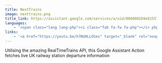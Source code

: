 ```yaml
---
title: NextTrains
image: nexttrains.png
title_link: https://assistant.google.com/services/a/uid/0000002b9e81557d
languages:
    - '<span class="lang lang-php"><i class="fab fa-fw fa-php"></i> php</span>'
links:
    - '<a href="https://youtu.be/h7NUHLLOSes" target="_blank" rel="noopener noreferrer">demo</a><br><i>"Hey Google, ask Next Trains about Birmingham Moor Street"</i>'
---
```


Utilising the amazing RealTimeTrains API, this Google Assistant Action fetches live UK railway station departure information